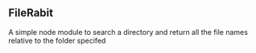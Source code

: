 ## FileRabit

A simple node module to search a directory and return all the file names relative to the folder specifed